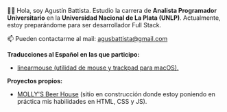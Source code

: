 👋🏻 Hola, soy Agustín Battista. Estudio la carrera de **Analista Programador Universitario** en la **Universidad Nacional de La Plata (UNLP)**. Actualmente, estoy preparándome para ser desarrollador Full Stack.

📫 Pueden contactarme al mail: agusbattista@gmail.com

**Traducciones al Español en las que participo:**
- [linearmouse (utilidad de mouse y trackpad para macOS).](https://github.com/linearmouse/linearmouse)

**Proyectos propios:**
- [MOLLY'S Beer House](https://agusbattista.github.io/mollysbeerhouse-web/) (sitio en construcción donde estoy poniendo en práctica mis habilidades en HTML, CSS y JS).
